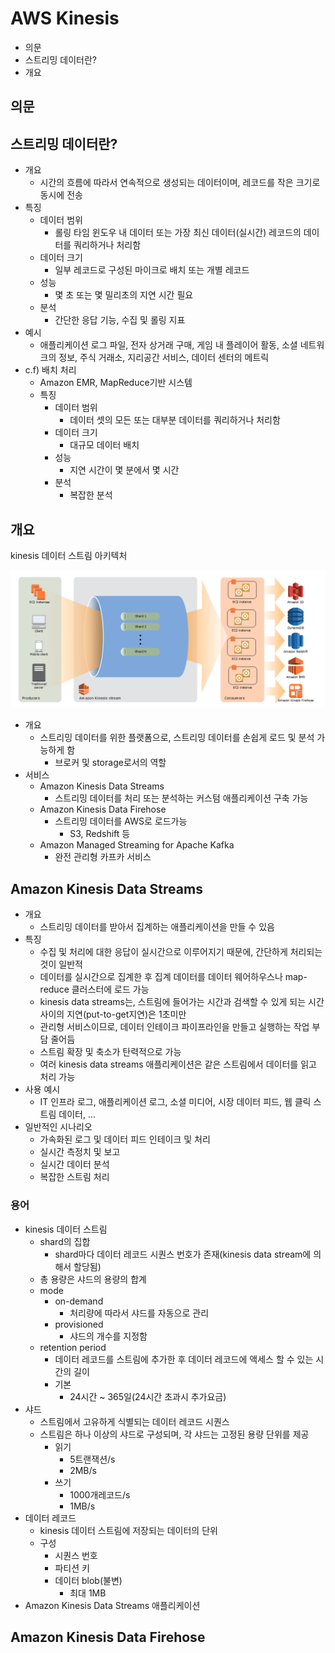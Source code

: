 # AWS Kinesis

- 의문
- 스트리밍 데이터란?
- 개요

## 의문

## 스트리밍 데이터란?

- 개요
  - 시간의 흐름에 따라서 연속적으로 생성되는 데이터이며, 레코드를 작은 크기로 동시에 전송
- 특징
  - 데이터 범위
    - 롤링 타임 윈도우 내 데이터 또는 가장 최신 데이터(실시간) 레코드의 데이터를 쿼리하거나 처리함
  - 데이터 크기
    - 일부 레코드로 구성된 마이크로 배치 또는 개별 레코드
  - 성능
    - 몇 초 또는 몇 밀리초의 지연 시간 필요
  - 분석
    - 간단한 응답 기능, 수집 및 롤링 지표
- 예시
  - 애플리케이션 로그 파일, 전자 상거래 구매, 게임 내 플레이어 활동, 소셜 네트워크의 정보, 주식 거래소, 지리공간 서비스, 데이터 센터의 메트릭
- c.f) 배치 처리
  - Amazon EMR, MapReduce기반 시스템
  - 특징
    - 데이터 범위
      - 데이터 셋의 모든 또는 대부분 데이터를 쿼리하거나 처리함
    - 데이터 크기
      - 대규모 데이터 배치
    - 성능
      - 지연 시간이 몇 분에서 몇 시간
    - 분석
      - 복잡한 분석

## 개요

kinesis 데이터 스트림 아키텍처

![](./images/kinesis/architecture1.png)

- 개요
  - 스트리밍 데이터를 위한 플랫폼으로, 스트리밍 데이터를 손쉽게 로드 및 분석 가능하게 함
    - 브로커 및 storage로서의 역할
- 서비스
  - Amazon Kinesis Data Streams
    - 스트리밍 데이터를 처리 또는 분석하는 커스텀 애플리케이션 구축 가능
  - Amazon Kinesis Data Firehose
    - 스트리밍 데이터를 AWS로 로드가능
      - S3, Redshift 등
  - Amazon Managed Streaming for Apache Kafka
    - 완전 관리형 카프카 서비스

## Amazon Kinesis Data Streams

- 개요
  - 스트리밍 데이터를 받아서 집계하는 애플리케이션을 만들 수 있음
- 특징
  - 수집 및 처리에 대한 응답이 실시간으로 이루어지기 때문에, 간단하게 처리되는 것이 일반적
  - 데이터를 실시간으로 집계한 후 집계 데이터를 데이터 웨어하우스나 map-reduce 클러스터에 로드 가능
  - kinesis data streams는, 스트림에 들어가는 시간과 검색할 수 있게 되는 시간 사이의 지연(put-to-get지연)은 1초미만
  - 관리형 서비스이므로, 데이터 인테이크 파이프라인을 만들고 실행하는 작업 부담 줄어듬
  - 스트림 확장 및 축소가 탄력적으로 가능
  - 여러 kinesis data streams 애플리케이션은 같은 스트림에서 데이터를 읽고 처리 가능
- 사용 예시
  - IT 인프라 로그, 애플리케이션 로그, 소셜 미디어, 시장 데이터 피드, 웹 클릭 스트림 데이터, ...
- 일반적인 시나리오
  - 가속화된 로그 및 데이터 피드 인테이크 및 처리
  - 실시간 측정치 및 보고
  - 실시간 데이터 분석
  - 복잡한 스트림 처리

### 용어

- kinesis 데이터 스트림
  - shard의 집합
    - shard마다 데이터 레코드 시퀀스 번호가 존재(kinesis data stream에 의해서 할당됨)
  - 총 용량은 샤드의 용량의 합계
  - mode
    - on-demand
      - 처리량에 따라서 샤드를 자동으로 관리
    - provisioned
      - 샤드의 개수를 지정함
  - retention period
    - 데이터 레코드를 스트림에 추가한 후 데이터 레코드에 액세스 할 수 있는 시간의 길이
    - 기본
      - 24시간 ~ 365일(24시간 초과시 추가요금)
- 샤드
  - 스트림에서 고유하게 식별되는 데이터 레코드 시퀀스
  - 스트림은 하나 이상의 샤드로 구성되며, 각 샤드는 고정된 용량 단위를 제공
    - 읽기
      - 5트랜잭션/s
      - 2MB/s
    - 쓰기
      - 1000개레코드/s
      - 1MB/s
- 데이터 레코드
  - kinesis 데이터 스트림에 저장되는 데이터의 단위
  - 구성
    - 시퀀스 번호
    - 파티션 키
    - 데이터 blob(불변)
      - 최대 1MB
- Amazon Kinesis Data Streams 애플리케이션

## Amazon Kinesis Data Firehose
